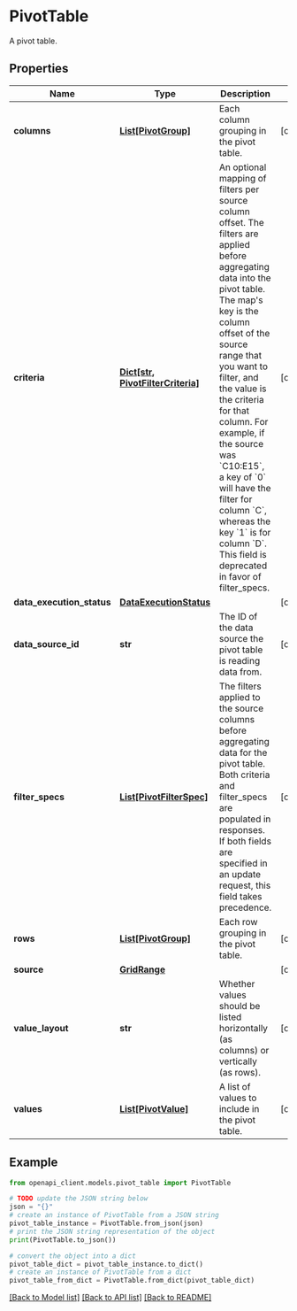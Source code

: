 # PivotTable

A pivot table.

## Properties

Name | Type | Description | Notes
------------ | ------------- | ------------- | -------------
**columns** | [**List[PivotGroup]**](PivotGroup.md) | Each column grouping in the pivot table. | [optional] 
**criteria** | [**Dict[str, PivotFilterCriteria]**](PivotFilterCriteria.md) | An optional mapping of filters per source column offset. The filters are applied before aggregating data into the pivot table. The map&#39;s key is the column offset of the source range that you want to filter, and the value is the criteria for that column. For example, if the source was &#x60;C10:E15&#x60;, a key of &#x60;0&#x60; will have the filter for column &#x60;C&#x60;, whereas the key &#x60;1&#x60; is for column &#x60;D&#x60;. This field is deprecated in favor of filter_specs. | [optional] 
**data_execution_status** | [**DataExecutionStatus**](DataExecutionStatus.md) |  | [optional] 
**data_source_id** | **str** | The ID of the data source the pivot table is reading data from. | [optional] 
**filter_specs** | [**List[PivotFilterSpec]**](PivotFilterSpec.md) | The filters applied to the source columns before aggregating data for the pivot table. Both criteria and filter_specs are populated in responses. If both fields are specified in an update request, this field takes precedence. | [optional] 
**rows** | [**List[PivotGroup]**](PivotGroup.md) | Each row grouping in the pivot table. | [optional] 
**source** | [**GridRange**](GridRange.md) |  | [optional] 
**value_layout** | **str** | Whether values should be listed horizontally (as columns) or vertically (as rows). | [optional] 
**values** | [**List[PivotValue]**](PivotValue.md) | A list of values to include in the pivot table. | [optional] 

## Example

```python
from openapi_client.models.pivot_table import PivotTable

# TODO update the JSON string below
json = "{}"
# create an instance of PivotTable from a JSON string
pivot_table_instance = PivotTable.from_json(json)
# print the JSON string representation of the object
print(PivotTable.to_json())

# convert the object into a dict
pivot_table_dict = pivot_table_instance.to_dict()
# create an instance of PivotTable from a dict
pivot_table_from_dict = PivotTable.from_dict(pivot_table_dict)
```
[[Back to Model list]](../README.md#documentation-for-models) [[Back to API list]](../README.md#documentation-for-api-endpoints) [[Back to README]](../README.md)


